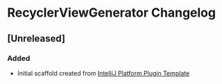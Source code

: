 <!-- Keep a Changelog guide -> https://keepachangelog.com -->

# RecyclerViewGenerator Changelog

## [Unreleased]
### Added
- Initial scaffold created from [IntelliJ Platform Plugin Template](https://github.com/JetBrains/intellij-platform-plugin-template)
